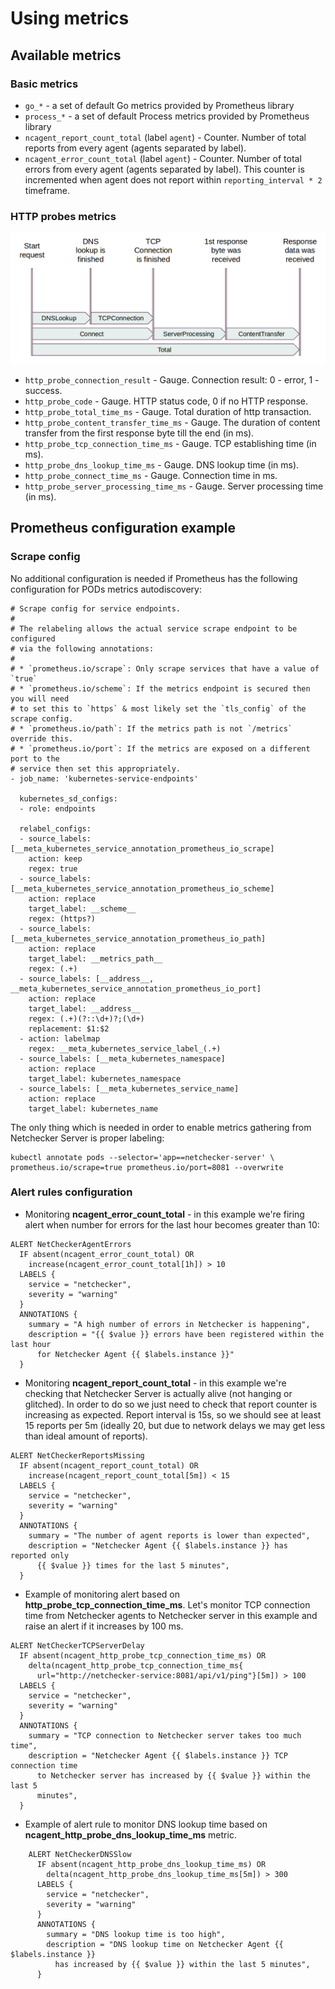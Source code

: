 # Using metrics

## Available metrics

### Basic metrics

* `go_*` - a set of default Go metrics provided by Prometheus library
* `process_*` - a set of default Process metrics provided by Prometheus library
* `ncagent_report_count_total` (label `agent`) - Counter. Number of total
  reports from every agent (agents separated by label).
* `ncagent_error_count_total` (label `agent`) - Counter. Number of total errors
  from every agent (agents separated by label). This counter is incremented
  when agent does not report within `reporting_interval * 2` timeframe.

### HTTP probes metrics

![HTTP probe times](images/http_probes.png)

* `http_probe_connection_result` - Gauge. Connection result: 0 - error,
  1 - success.
* `http_probe_code` - Gauge. HTTP status code, 0 if no HTTP response.
* `http_probe_total_time_ms` - Gauge. Total duration of http transaction.
* `http_probe_content_transfer_time_ms` - Gauge. The duration of content
  transfer from the first response byte till the end (in ms).
* `http_probe_tcp_connection_time_ms` - Gauge. TCP establishing time
  (in ms).
* `http_probe_dns_lookup_time_ms` - Gauge. DNS lookup time (in ms).
* `http_probe_connect_time_ms` - Gauge. Connection time in ms.
* `http_probe_server_processing_time_ms` - Gauge. Server processing time
  (in ms).

## Prometheus configuration example

### Scrape config

No additional configuration is needed if Prometheus has the following
configuration for PODs metrics autodiscovery:

```
# Scrape config for service endpoints.
#
# The relabeling allows the actual service scrape endpoint to be configured
# via the following annotations:
#
# * `prometheus.io/scrape`: Only scrape services that have a value of `true`
# * `prometheus.io/scheme`: If the metrics endpoint is secured then you will need
# to set this to `https` & most likely set the `tls_config` of the scrape config.
# * `prometheus.io/path`: If the metrics path is not `/metrics` override this.
# * `prometheus.io/port`: If the metrics are exposed on a different port to the
# service then set this appropriately.
- job_name: 'kubernetes-service-endpoints'

  kubernetes_sd_configs:
  - role: endpoints

  relabel_configs:
  - source_labels: [__meta_kubernetes_service_annotation_prometheus_io_scrape]
    action: keep
    regex: true
  - source_labels: [__meta_kubernetes_service_annotation_prometheus_io_scheme]
    action: replace
    target_label: __scheme__
    regex: (https?)
  - source_labels: [__meta_kubernetes_service_annotation_prometheus_io_path]
    action: replace
    target_label: __metrics_path__
    regex: (.+)
  - source_labels: [__address__, __meta_kubernetes_service_annotation_prometheus_io_port]
    action: replace
    target_label: __address__
    regex: (.+)(?::\d+)?;(\d+)
    replacement: $1:$2
  - action: labelmap
    regex: __meta_kubernetes_service_label_(.+)
  - source_labels: [__meta_kubernetes_namespace]
    action: replace
    target_label: kubernetes_namespace
  - source_labels: [__meta_kubernetes_service_name]
    action: replace
    target_label: kubernetes_name
```

The only thing which is needed in order to enable metrics gathering from
Netchecker Server is proper labeling:

```
kubectl annotate pods --selector='app==netchecker-server' \
prometheus.io/scrape=true prometheus.io/port=8081 --overwrite
```

### Alert rules configuration

* Monitoring **ncagent_error_count_total** - in this example we're firing alert
  when number for errors for the last hour becomes greater than 10:

```
ALERT NetCheckerAgentErrors
  IF absent(ncagent_error_count_total) OR
    increase(ncagent_error_count_total[1h]) > 10
  LABELS {
    service = "netchecker",
    severity = "warning"
  }
  ANNOTATIONS {
    summary = "A high number of errors in Netchecker is happening",
    description = "{{ $value }} errors have been registered within the last hour
      for Netchecker Agent {{ $labels.instance }}"
  }
```

* Monitoring **ncagent_report_count_total** - in this example we're checking that
  Netchecker Server is actually alive (not hanging or glitched). In order to do
  so we just need to check that report counter is increasing as expected.
  Report interval is 15s, so we should see at least 15 reports per 5m (ideally
  20, but due to network delays we may get less than ideal amount of reports).

```
ALERT NetCheckerReportsMissing
  IF absent(ncagent_report_count_total) OR
    increase(ncagent_report_count_total[5m]) < 15
  LABELS {
    service = "netchecker",
    severity = "warning"
  }
  ANNOTATIONS {
    summary = "The number of agent reports is lower than expected",
    description = "Netchecker Agent {{ $labels.instance }} has reported only
      {{ $value }} times for the last 5 minutes",
  }
```

* Example of monitoring alert based on **http_probe_tcp_connection_time_ms**.
  Let's monitor TCP connection time from Netchecker agents to Netchecker
  server in this example and raise an alert if it increases by 100 ms.

```
ALERT NetCheckerTCPServerDelay
  IF absent(ncagent_http_probe_tcp_connection_time_ms) OR
    delta(ncagent_http_probe_tcp_connection_time_ms{
      url="http://netchecker-service:8081/api/v1/ping"}[5m]) > 100
  LABELS {
    service = "netchecker",
    severity = "warning"
  }
  ANNOTATIONS {
    summary = "TCP connection to Netchecker server takes too much time",
    description = "Netchecker Agent {{ $labels.instance }} TCP connection time
      to Netchecker server has increased by {{ $value }} within the last 5
      minutes",
  }
```

* Example of alert rule to monitor DNS lookup time based on
  **ncagent_http_probe_dns_lookup_time_ms** metric.

```
    ALERT NetCheckerDNSSlow
      IF absent(ncagent_http_probe_dns_lookup_time_ms) OR
        delta(ncagent_http_probe_dns_lookup_time_ms[5m]) > 300
      LABELS {
        service = "netchecker",
        severity = "warning"
      }
      ANNOTATIONS {
        summary = "DNS lookup time is too high",
        description = "DNS lookup time on Netchecker Agent {{ $labels.instance }}
          has increased by {{ $value }} within the last 5 minutes",
      }
```
